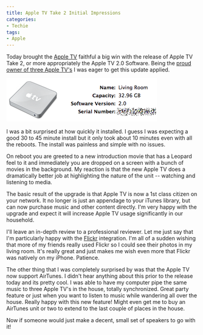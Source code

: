 ```yaml
---
title: Apple TV Take 2 Initial Impressions
categories:
- Techie
tags:
- Apple
---
```


Today brought the [Apple TV](http://www.apple.com/appletv) faithful a big win with the release of Apple TV Take 2, or more appropriately the Apple TV 2.0 Software. Being the [proud owner of three Apple TV's](http://thingelstad.com/s/2007/12/all-in-on-apple-tv/img) I was eager to get this update applied.

![apple-tv-2.0.png](/assets/posts/2008/apple-tv-201.png)

I was a bit surprised at how quickly it installed. I guess I was expecting a good 30 to 45 minute install but it only took about 10 minutes even with all the reboots. The install was painless and simple with no issues.

On reboot you are greeted to a new introduction movie that has a Leopard feel to it and immediately you are dropped on a screen with a bunch of movies in the background. My reaction is that the new Apple TV does a dramatically better job at highlighting the nature of the unit -- watching and listening to media.

<!-- more -->
The basic result of the upgrade is that Apple TV is now a 1st class citizen on your network. It no longer is just an appendage to your iTunes library, but can now purchase music and other content directly. I'm very happy with the upgrade and expect it will increase Apple TV usage significantly in our household.

I'll leave an in-depth review to a professional reviewer. Let me just say that I'm particularly happy with the [Flickr](http://www.flickr.com/) integration. I'm all of a sudden wishing that more of my friends really used Flickr so I could see their photos in my living room. It's really great and just makes me wish even more that Flickr was natively on my iPhone. Patience.

The other thing that I was completely surprised by was that the Apple TV now support AirTunes. I didn't hear anything about this prior to the release today and its pretty cool. I was able to have my computer pipe the same music to three Apple TV's in the house, totally synchronized. Great party feature or just when you want to listen to music while wandering all over the house. Really happy with this new feature! Might even get me to buy an AirTunes unit or two to extend to the last couple of places in the house.

Now if someone would just make a decent, small set of speakers to go with it!
